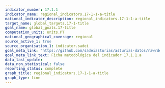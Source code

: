 ```yaml
---
indicator_number: 17.1.1
indicator_name: regional_indicators.17-1-1-a-title
national_indicator_description: regional_indicators.17-1-1-a-title
target_name: global_targets.17-1-title
goal_name: global_goals.17-title
computation_units: units.PT
national_geographical_coverage: regional
source_active_1: true
source_organisation_1: indicator.sadei
goal_meta_link: "https://github.com/sadeiasturias/asturias-datos/raw/develop/descargas/metodologia/17.1.1.a.pdf"
goal_meta_link_text: Ficha metodológica del indicador 17.1.1.a
data_last_update:  
data_non_statistical: false
reporting_status: complete
graph_title: regional_indicators.17-1-1-a-title
graph_type: line
---
```


